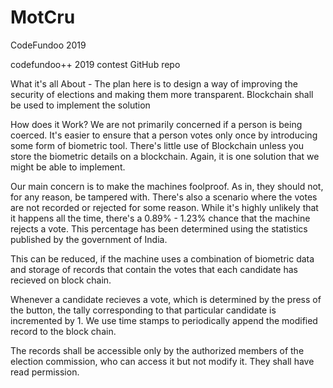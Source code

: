 # MotCru
CodeFundoo 2019

codefundoo++ 2019 contest GitHub repo

What it's all About - The plan here is to design a way of improving the security of elections and making them more transparent. Blockchain shall be used to implement the solution

How does it Work? We are not primarily concerned if a person is being coerced. It's easier to ensure that a person votes only once by introducing some form of biometric tool. There's little use of Blockchain unless you store the biometric details on a blockchain. Again, it is one solution that we might be able to implement.

Our main concern is to make the machines foolproof. As in, they should not, for any reason, be tampered with. There's also a scenario where the votes are not recorded or rejected for some reason. While it's highly unlikely that it happens all the time, there's a 0.89% - 1.23% chance that the machine rejects a vote. This percentage has been determined using the statistics published by the government of India.

This can be reduced, if the machine uses a combination of biometric data and storage of records that contain the votes that each candidate has recieved on block chain.

Whenever a candidate recieves a vote, which is determined by the press of the button, the tally corresponding to that particular candidate is incremented by 1. We use time stamps to periodically append the modified record to the block chain.

The records shall be accessible only by the authorized members of the election commission, who can access it but not modify it. They shall have read permission.
